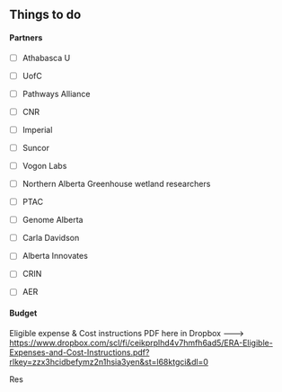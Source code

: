 ## Things to do

#### Partners

- [ ] Athabasca U  
- [ ] UofC 
- [ ] Pathways Alliance 
- [ ] CNR
- [ ] Imperial
- [ ] Suncor
- [ ] Vogon Labs
- [ ] Northern Alberta Greenhouse wetland researchers
- [ ] PTAC
- [ ] Genome Alberta
- [ ] Carla Davidson
- [ ] Alberta Innovates
- [ ] CRIN
- [ ] AER


#### Budget

Eligible expense & Cost instructions PDF here in Dropbox ---> https://www.dropbox.com/scl/fi/ceikprplhd4v7hmfh6ad5/ERA-Eligible-Expenses-and-Cost-Instructions.pdf?rlkey=zzx3hcidbefymz2n1hsia3yen&st=l68ktgci&dl=0


Res




